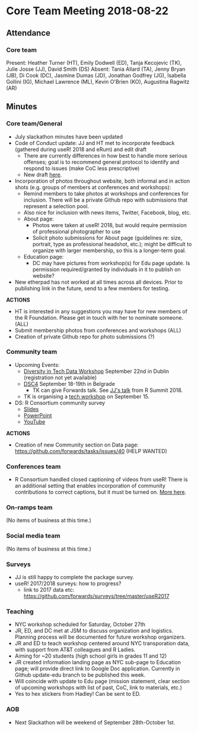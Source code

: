# Core Team Meeting 2018-08-22

## Attendance

### Core team

Present: Heather Turner (HT), Emily Dodwell (ED), Tanja Kecojevic (TK), Julie Josse (JJ), David Smith (DS)
Absent: Tania Allard (TA), Jenny Bryan (JB), Di Cook (DC), Jasmine Dumas (JD), Jonathan Godfrey (JG), Isabella Gollini (IG), Michael Lawrence (ML), Kevin O'Brien (KO), Augustina Ragwitz (AR)

## Minutes

### Core team/General
- July slackathon minutes have been updated
- Code of Conduct update: JJ and HT met to incorporate feedback (gathered during useR! 2018 and eRum) and edit draft
    - There are currently differences in how best to handle more serious offenses; goal is to recommend general protocol to identify and respond to issues (make CoC less prescriptive)
    - New draft [here](https://github.com/forwards/foundation/tree/master/anti-harassment_policy).
- Incorporation of photos throughout website, both informal and in action shots (e.g. groups of members at conferences and workshops):
    - Remind members to take photos at workshops and conferences for inclusion.  There will be a private Github repo with submissions that represent a selection pool.
    - Also nice for inclusion with news items, Twitter, Facebook, blog, etc.
    - About page:
        - Photos were taken at useR! 2018, but would require permission of professional photographer to use
        - Solicit photo submissions for About page (guidelines re: size, portrait, type as professional headshot, etc.); might be difficult to organize with larger membership, so this is a longer-term goal.
    - Education page:
        - DC may have pictures from workshop(s) for Edu page update.  Is permission required/granted by individuals in it to publish on website?
- New etherpad has not worked at all times across all devices. Prior to publishing link in the future, send to a few members for testing.

**ACTIONS**
- HT is interested in any suggestions you may have for new members of the R Foundation.  Please get in touch with her to nominate someone. (ALL)
- Submit membership photos from conferences and workshops (ALL)
- Creation of private Github repo for photo submissions (?)

### Community team
- Upcoming Events:
    - [Diversity in Tech Data Workshop](https://ti.to/coding-grace/diversity-in-data-workshop-2018) September 22nd in Dublin (registration not yet available)
    - [DSC4](https://datasciconference.com/) September 18-19th in Belgrade
        - TK can give Forwards talk. See [JJ's talk](https://github.com/forwards/presentations/tree/master/RSummit2018) from R Summit 2018.
    - TK is organising a [tech workshop](http://klikr.rbind.io/) on September 15.
- DS: R Consortium community survey
    - [Slides](http://blog.revolutionanalytics.com/downloads/Voice%20of%20R%20Community.pdf)
    - [PowerPoint](https://1drv.ms/p/s!AmZ4s9FA7xRJjmFqUleJ3YvfEx6I)
    - [YouTube](https://www.youtube.com/watch?v=b_wOnvS1WcA)

**ACTIONS**
- Creation of new Community section on Data page: https://github.com/forwards/tasks/issues/40 (HELP WANTED)

### Conferences team
- R Consortium handled closed captioning of videos from useR! There is an additional setting that enables incorporation of community contributions to correct captions, but it must be turned on.  [More here]( https://support.google.com/youtube/answer/6052538?hl=en-GB.a).

### On-ramps team
(No items of business at this time.)

### Social media team
(No items of business at this time.)

### Surveys
- JJ is still happy to complete the package survey.
- useR! 2017/2018 surveys: how to progress?
    - link to 2017 data etc: https://github.com/forwards/surveys/tree/master/useR2017

### Teaching

- NYC workshop scheduled for Saturday, October 27th
- JR, ED, and DC met at JSM to discuss organization and logistics. Planning process will be documented for future workshop organizers.
- JR and ED to teach workshop centered around NYC transporation data, with support from AT&T colleagues and R Ladies.
- Aiming for ~20 students (high school girls in grades 11 and 12)
- JR created information landing page as NYC sub-page to Education page; will provide direct link to Google Doc application. Currently in Github update-edu branch to be published this week.
- Will coincide with update to Edu page (mission statement, clear section of upcoming workshops with list of past, CoC, link to materials, etc.)
- Yes to hex stickers from Hadley! Can be sent to ED.

### AOB
- Next Slackathon will be weekend of September 28th-October 1st.

